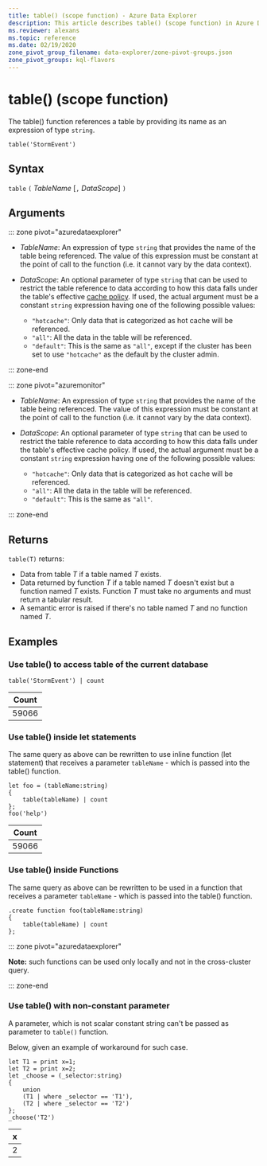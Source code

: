 ```yaml
---
title: table() (scope function) - Azure Data Explorer
description: This article describes table() (scope function) in Azure Data Explorer.
ms.reviewer: alexans
ms.topic: reference
ms.date: 02/19/2020
zone_pivot_group_filename: data-explorer/zone-pivot-groups.json
zone_pivot_groups: kql-flavors
---
```

# table() (scope function)

The table() function references a table by providing its name as an expression of type `string`.

```kusto
table('StormEvent')
```

## Syntax

`table` `(` *TableName* [`,` *DataScope*] `)`

## Arguments

::: zone pivot="azuredataexplorer"

* *TableName*: An expression of type `string` that provides the name of the table
  being referenced. The value of this expression must be constant at the point
  of call to the function (i.e. it cannot vary by the data context).

* *DataScope*: An optional parameter of type `string` that can be used to restrict
  the table reference to data according to how this data falls under the table's
  effective [cache policy](../management/cachepolicy.md). If used, the actual argument
  must be a constant `string` expression having one of the following possible values:

    - `"hotcache"`: Only data that is categorized as hot cache will be referenced.
    - `"all"`: All the data in the table will be referenced.
    - `"default"`: This is the same as `"all"`, except if the cluster has been
      set to use `"hotcache"` as the default by the cluster admin.

::: zone-end

::: zone pivot="azuremonitor"

* *TableName*: An expression of type `string` that provides the name of the table
  being referenced. The value of this expression must be constant at the point
  of call to the function (i.e. it cannot vary by the data context).

* *DataScope*: An optional parameter of type `string` that can be used to restrict
  the table reference to data according to how this data falls under the table's
  effective cache policy. If used, the actual argument
  must be a constant `string` expression having one of the following possible values:

    - `"hotcache"`: Only data that is categorized as hot cache will be referenced.
    - `"all"`: All the data in the table will be referenced.
    - `"default"`: This is the same as `"all"`.

::: zone-end

## Returns

`table(T)` returns:

* Data from table *T* if a table named *T* exists.
* Data returned by function *T* if a table named *T* doesn't exist but a function named *T* exists. Function *T* must take no arguments and must return a tabular result.
* A semantic error is raised if there's no table named *T* and no function named *T*.

## Examples

### Use table() to access table of the current database

<!-- csl: https://help.kusto.windows.net/Samples -->
```kusto
table('StormEvent') | count
```

|Count|
|---|
|59066|

### Use table() inside let statements

The same query as above can be rewritten to use inline function (let statement) that receives a parameter `tableName` - which is passed into the table() function.

<!-- csl: https://help.kusto.windows.net/Samples -->
```kusto
let foo = (tableName:string)
{
    table(tableName) | count
};
foo('help')
```

|Count|
|---|
|59066|

### Use table() inside Functions

The same query as above can be rewritten to be used in a function that 
receives a parameter `tableName` - which is passed into the table() function.

```kusto
.create function foo(tableName:string)
{
    table(tableName) | count
};
```

::: zone pivot="azuredataexplorer"

**Note:** such functions can be used only locally and not in the cross-cluster query.

::: zone-end

### Use table() with non-constant parameter

A parameter, which is not scalar constant string can't be passed as parameter to `table()` function.

Below, given an example of workaround for such case.

```kusto
let T1 = print x=1;
let T2 = print x=2;
let _choose = (_selector:string)
{
    union
    (T1 | where _selector == 'T1'),
    (T2 | where _selector == 'T2')
};
_choose('T2')

```

|x|
|---|
|2|
